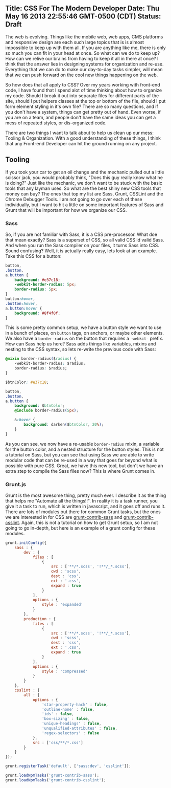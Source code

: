 Title: CSS For The Modern Developer
Date: Thu May 16 2013 22:55:46 GMT-0500 (CDT)
Status: Draft
---

The web is evolving.  Things like the mobile web, web apps, CMS platforms and responsive design are each such large topics that is is almost impossible to keep up with them all.  If you are anything like me, there is only so much you can fit in your head at once.  So what can we do to keep up?  How can we relive our brains from having to keep it all in there at once?  I think that the answer lies in designing systems for organization and re-use.  Everything that we can do to make our day-to-day tasks simpler, will mean that we can push forward on the cool new things happening on the web.

So how does that all apply to CSS?  Over my years working with front-end code, I have found that I spend alot of time thinking about how to organize my code.  Should I break it out into separate files for different parts of the site, should I put helpers classes at the top or bottom of the file, should I put form element styling in it's own file?  There are so many questions, and if you don't have a system, things can get pretty out of hand.  Even worse, if you are on a team, and people don't have the same ideas you can get a mess of repeated styles, or dis-organized code.

There are two things I want to talk about to help us clean up our mess: Tooling & Organization.  With a good understanding of these things, I think that any Front-end Developer can hit the ground running on any project.

## Tooling

If you took your car to get an oil change and the mechanic pulled out a little scissor jack, you would probably think, "Does this guy really know what he is doing?"  Just like the mechanic, we don't want to be stuck with the basic tools that any layman uses.  So what are the best shiny new CSS tools that money can buy?  The ones that top my list are Sass, Grunt, CSSLint and the Chrome Debugger Tools.  I am not going to go over each of these individually, but I want to hit a little on some important features of Sass and Grunt that will be important for how we organize our CSS.

### Sass

So, if you are not familiar with Sass, it is a CSS pre-processor.  What doe that mean exactly?  Sass is a superset of CSS, so all valid CSS id valid Sass.  And when you run the Sass compiler on your files, it turns Sass into CSS.  Sound confusing?  Well, it is actually really easy, lets look at an example.  Take this CSS for a button:

```css
button,
.button,
a.button {
	background: #e37c18;
	-webkit-border-radius: 5px;
	border-radius: 5px;
}
button:hover,
.button:hover,
a.button:hover {
	background: #8f4f0f;
}
```

This is some pretty common setup, we have a button style we want to use in a bunch of places, on `button` tags, on anchors, or maybe other elements.  We also have a `border-radius` on the button that requires a `-webkit-` prefix.  How can Sass help us here?  Sass adds things like variables, mixins and nesting to the CSS syntax, so lets re-write the previous code with Sass:

```css
@mixin border-radius($radius) {
	-webkit-border-radius: $radius;
	border-radius: $radius;
}

$btnColor: #e37c18;

button,
.button,
a.button {
	background: $btnColor;
	@include border-radius(5px);

	&:hover {
		background: darken($btnColor, 20%);
	}
}
```

As you can see, we now have a re-usable `border-radius` mixin, a variable for the button color, and a nested structure for the button styles.  This is not a tutorial on Sass, but you can see that using Sass we are able to write modular code that can be re-used in a way that goes far beyond what is possible with pure CSS.  Great, we have this new tool, but don't we have an extra step to compile the Sass files now?  This is where Grunt comes in.

### Grunt.js

Grunt is the most awesome thing, pretty much ever.  I describe it as the thing that helps me "Automate all the things!!".  In reality it is a task runner, you give it a task to run, which is written in javascript, and it goes off and runs it.  There are lots of modules out there for common Grunt tasks, but the ones we are interested in for CSS are [grunt-contrib-sass](https://npmjs.org/package/grunt-contrib-sass) and [grunt-contrib-csslint](https://npmjs.org/package/grunt-contrib-csslint).  Again, this is not a tutorial on how to get Grunt setup, so I am not going to go in-depth, but here is an example of a grunt config for these modules.

```javascript
grunt.initConfig({
	sass : {
		dev : {
			files : [
				{
					src : ['**/*.scss', '!**/_*.scss'],
					cwd : 'scss',
					dest : 'css',
					ext : '.css',
					expand : true
				}
			],
			options : {
				style : 'expanded'
			}
		},
		production : {
			files : [
				{
					src : ['**/*.scss', '!**/_*.scss'],
					cwd : 'scss',
					dest : 'css',
					ext : '.css',
					expand : true
				}
			],
			options : {
				style : 'compressed'
			}
		}
	},
	csslint : {
		all : {
			options : {
				'star-property-hack' : false,
				'outline-none' : false,
				'ids' : false,
				'box-sizing' : false,
				'unique-headings' : false,
				'unqualified-attributes' : false,
				'regex-selectors' : false
			},
			src : ['css/**/*.css']
		}
	}
});

grunt.registerTask('default', ['sass:dev', 'csslint']);

grunt.loadNpmTasks('grunt-contrib-sass');
grunt.loadNpmTasks('grunt-contrib-csslint');
```

